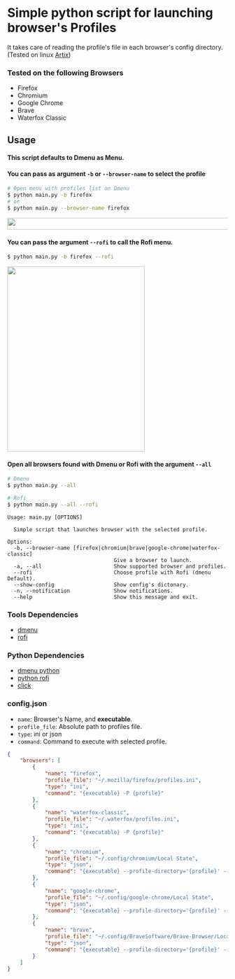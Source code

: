 # Simple python script for launching browser's Profiles

It takes care of reading the profile's file in each browser's config directory. (Tested on linux [Artix](https://artixlinux.org/))

### Tested on the following Browsers

- Firefox
- Chromium
- Google Chrome
- Brave
- Waterfox Classic

## Usage

#### This script defaults to Dmenu as Menu.

#### You can pass as argument `-b` or `--browser-name` to select the profile
~~~bash
# Open menu with profiles list on Dmenu
$ python main.py -b firefox
# or
$ python main.py --browser-name firefox
~~~

<img align="center" width="684" height="27" src="https://github.com/haaag/profiles-browser-python/blob/main/.img/firefox-dmenu.png?raw=true">

#### You can pass the argument `--rofi` to call the Rofi menu.
~~~bash
$ python main.py -b firefox --rofi
~~~

<img align="center" width="314" height="423" src="https://github.com/haaag/profiles-browser-python/blob/main/.img/firefox-rofi.png?raw=true">

#### Open all browsers found with Dmenu or Rofi with the argument `--all`
~~~bash
# Dmenu
$ python main.py --all

# Rofi
$ python main.py --all --rofi
~~~

    Usage: main.py [OPTIONS]

      Simple script that launches browser with the selected profile.

    Options:
      -b, --browser-name [firefox|chromium|brave|google-chrome|waterfox-classic]
                                      Give a browser to launch.
      -a, --all                       Show supported browser and profiles.
      --rofi                          Choose profile with Rofi (dmenu Default).
      --show-config                   Show config's dictonary.
      -n, --notification              Show notifications.
      --help                          Show this message and exit.

### Tools Dependencies

- [dmenu](https://tools.suckless.org/dmenu/)
- [rofi](https://github.com/davatorium/rofi)

### Python Dependencies

- [dmenu python](https://github.com/allonhadaya/dmenu-python)
- [python rofi](https://github.com/bcbnz/python-rofi)
- [click](https://palletsprojects.com/p/click/)

### config.json

- `name`: Browser's Name, and __executable__.
- `profile_file`: Absolute path to profiles file.
- `type`: ini or json
- `command`: Command to execute with selected profile.

~~~json
{
    "browsers": [
        {
            "name": "firefox",
            "profile_file": "~/.mozilla/firefox/profiles.ini",
            "type": "ini",
            "command": "{executable} -P {profile}"
        },
        {
            "name": "waterfox-classic",
            "profile_file": "~/.waterfox/profiles.ini",
            "type": "ini",
            "command": "{executable} -P {profile}"
        },
        {
            "name": "chromium",
            "profile_file": "~/.config/chromium/Local State",
            "type": "json",
            "command": "{executable} --profile-directory='{profile}' --no-default-browser-check"
        },
        {
            "name": "google-chrome",
            "profile_file": "~/.config/google-chrome/Local State",
            "type": "json",
            "command": "{executable} --profile-directory='{profile}' --no-default-browser-check"
        },
        {
            "name": "brave",
            "profile_file": "~/.config/BraveSoftware/Brave-Browser/Local State",
            "type": "json",
            "command": "{executable} --profile-directory='{profile}' --no-default-browser-check"
        }
    ]
}
~~~
